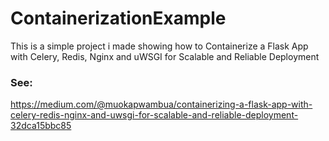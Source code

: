 # ContainerizationExample
This is a simple project i made showing how to Containerize a Flask App with Celery, Redis, Nginx and uWSGI for Scalable and Reliable Deployment
### See:
https://medium.com/@muokapwambua/containerizing-a-flask-app-with-celery-redis-nginx-and-uwsgi-for-scalable-and-reliable-deployment-32dca15bbc85
